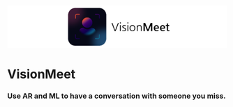 ![ ](img/ic_logo_h.png)</br>
# VisionMeet</br>
### Use AR and ML to have a conversation with someone you miss.<br>
